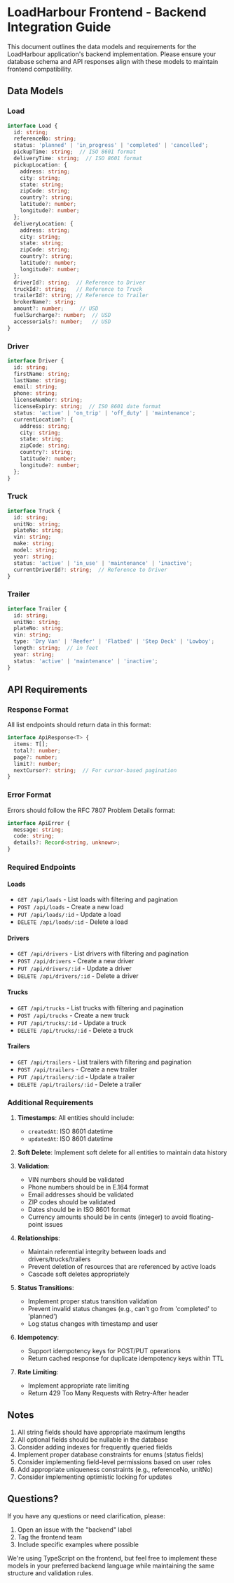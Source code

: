 # LoadHarbour Frontend - Backend Integration Guide

This document outlines the data models and requirements for the LoadHarbour application's backend implementation. Please ensure your database schema and API responses align with these models to maintain frontend compatibility.

## Data Models

### Load

```typescript
interface Load {
  id: string;
  referenceNo: string;
  status: 'planned' | 'in_progress' | 'completed' | 'cancelled';
  pickupTime: string;  // ISO 8601 format
  deliveryTime: string;  // ISO 8601 format
  pickupLocation: {
    address: string;
    city: string;
    state: string;
    zipCode: string;
    country?: string;
    latitude?: number;
    longitude?: number;
  };
  deliveryLocation: {
    address: string;
    city: string;
    state: string;
    zipCode: string;
    country?: string;
    latitude?: number;
    longitude?: number;
  };
  driverId?: string;  // Reference to Driver
  truckId?: string;   // Reference to Truck
  trailerId?: string; // Reference to Trailer
  brokerName?: string;
  amount?: number;     // USD
  fuelSurcharge?: number;  // USD
  accessorials?: number;   // USD
}
```

### Driver

```typescript
interface Driver {
  id: string;
  firstName: string;
  lastName: string;
  email: string;
  phone: string;
  licenseNumber: string;
  licenseExpiry: string;  // ISO 8601 date format
  status: 'active' | 'on_trip' | 'off_duty' | 'maintenance';
  currentLocation?: {
    address: string;
    city: string;
    state: string;
    zipCode: string;
    country?: string;
    latitude?: number;
    longitude?: number;
  };
}
```

### Truck

```typescript
interface Truck {
  id: string;
  unitNo: string;
  plateNo: string;
  vin: string;
  make: string;
  model: string;
  year: string;
  status: 'active' | 'in_use' | 'maintenance' | 'inactive';
  currentDriverId?: string;  // Reference to Driver
}
```

### Trailer

```typescript
interface Trailer {
  id: string;
  unitNo: string;
  plateNo: string;
  vin: string;
  type: 'Dry Van' | 'Reefer' | 'Flatbed' | 'Step Deck' | 'Lowboy';
  length: string;  // in feet
  year: string;
  status: 'active' | 'maintenance' | 'inactive';
}
```

## API Requirements

### Response Format

All list endpoints should return data in this format:

```typescript
interface ApiResponse<T> {
  items: T[];
  total?: number;
  page?: number;
  limit?: number;
  nextCursor?: string;  // For cursor-based pagination
}
```

### Error Format

Errors should follow the RFC 7807 Problem Details format:

```typescript
interface ApiError {
  message: string;
  code: string;
  details?: Record<string, unknown>;
}
```

### Required Endpoints

#### Loads
- `GET /api/loads` - List loads with filtering and pagination
- `POST /api/loads` - Create a new load
- `PUT /api/loads/:id` - Update a load
- `DELETE /api/loads/:id` - Delete a load

#### Drivers
- `GET /api/drivers` - List drivers with filtering and pagination
- `POST /api/drivers` - Create a new driver
- `PUT /api/drivers/:id` - Update a driver
- `DELETE /api/drivers/:id` - Delete a driver

#### Trucks
- `GET /api/trucks` - List trucks with filtering and pagination
- `POST /api/trucks` - Create a new truck
- `PUT /api/trucks/:id` - Update a truck
- `DELETE /api/trucks/:id` - Delete a truck

#### Trailers
- `GET /api/trailers` - List trailers with filtering and pagination
- `POST /api/trailers` - Create a new trailer
- `PUT /api/trailers/:id` - Update a trailer
- `DELETE /api/trailers/:id` - Delete a trailer

### Additional Requirements

1. **Timestamps**: All entities should include:
   - `createdAt`: ISO 8601 datetime
   - `updatedAt`: ISO 8601 datetime

2. **Soft Delete**: Implement soft delete for all entities to maintain data history

3. **Validation**:
   - VIN numbers should be validated
   - Phone numbers should be in E.164 format
   - Email addresses should be validated
   - ZIP codes should be validated
   - Dates should be in ISO 8601 format
   - Currency amounts should be in cents (integer) to avoid floating-point issues

4. **Relationships**:
   - Maintain referential integrity between loads and drivers/trucks/trailers
   - Prevent deletion of resources that are referenced by active loads
   - Cascade soft deletes appropriately

5. **Status Transitions**:
   - Implement proper status transition validation
   - Prevent invalid status changes (e.g., can't go from 'completed' to 'planned')
   - Log status changes with timestamp and user

6. **Idempotency**:
   - Support idempotency keys for POST/PUT operations
   - Return cached response for duplicate idempotency keys within TTL

7. **Rate Limiting**:
   - Implement appropriate rate limiting
   - Return 429 Too Many Requests with Retry-After header

## Notes

1. All string fields should have appropriate maximum lengths
2. All optional fields should be nullable in the database
3. Consider adding indexes for frequently queried fields
4. Implement proper database constraints for enums (status fields)
5. Consider implementing field-level permissions based on user roles
6. Add appropriate uniqueness constraints (e.g., referenceNo, unitNo)
7. Consider implementing optimistic locking for updates

## Questions?

If you have any questions or need clarification, please:
1. Open an issue with the "backend" label
2. Tag the frontend team
3. Include specific examples where possible

We're using TypeScript on the frontend, but feel free to implement these models in your preferred backend language while maintaining the same structure and validation rules.
